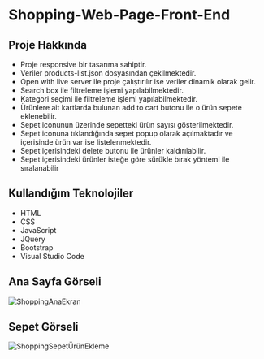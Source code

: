 # Shopping-Web-Page-Front-End

## Proje Hakkında
* Proje responsive bir tasarıma sahiptir.
* Veriler products-list.json dosyasından çekilmektedir.
* Open with live server ile proje çalıştırılır ise veriler dinamik olarak gelir.
* Search box ile filtreleme işlemi yapılabilmektedir.
* Kategori seçimi ile filtreleme işlemi yapılabilmektedir.
* Ürünlere ait kartlarda bulunan add to cart butonu ile o ürün sepete eklenebilir.
* Sepet iconunun üzerinde sepetteki ürün sayısı gösterilmektedir.
* Sepet iconuna tıklandığında sepet popup olarak açılmaktadır ve içerisinde ürün var ise listelenmektedir.
* Sepet içerisindeki delete butonu ile ürünler kaldırılabilir.
* Sepet içerisindeki ürünler isteğe göre sürükle bırak yöntemi ile sıralanabilir

## Kullandığım Teknolojiler
* HTML
* CSS
* JavaScript
* JQuery
* Bootstrap
* Visual Studio Code

## Ana Sayfa Görseli
![ShoppingAnaEkran](https://user-images.githubusercontent.com/71833177/151571722-4cc12ae2-00b0-458a-bcd4-86bcfeb6df11.PNG)

## Sepet Görseli
![ShoppingSepetÜrünEkleme](https://user-images.githubusercontent.com/71833177/151573285-3dd69d1a-7000-4f18-9109-e5e5db65ccac.PNG)
